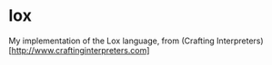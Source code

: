 # lox
My implementation of the Lox language, from (Crafting Interpreters)[http://www.craftinginterpreters.com]
